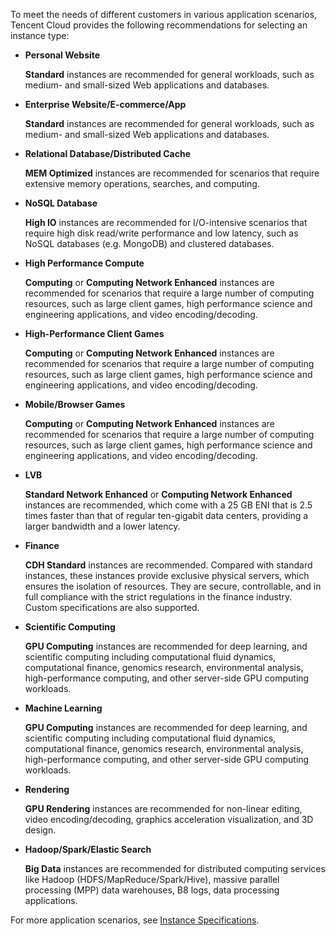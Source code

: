 To meet the needs of different customers in various application scenarios, Tencent Cloud provides the following recommendations for selecting an instance type:

- **Personal Website**

	**Standard** instances are recommended for general workloads, such as medium- and small-sized Web applications and databases.

- **Enterprise Website/E-commerce/App**

	**Standard** instances are recommended for general workloads, such as medium- and small-sized Web applications and databases.

- **Relational Database/Distributed Cache**

	**MEM Optimized** instances are recommended for scenarios that require extensive memory operations, searches, and computing.


- **NoSQL Database**

	**High IO** instances are recommended for I/O-intensive scenarios that require high disk read/write performance and low latency, such as NoSQL databases (e.g. MongoDB) and clustered databases.

- **High Performance Compute**

	**Computing** or **Computing Network Enhanced** instances are recommended for scenarios that require a large number of computing resources, such as large client games, high performance science and engineering applications, and video encoding/decoding.

- **High-Performance Client Games**

	**Computing** or **Computing Network Enhanced** instances are recommended for scenarios that require a large number of computing resources, such as large client games, high performance science and engineering applications, and video encoding/decoding.

- **Mobile/Browser Games**

	**Computing** or **Computing Network Enhanced** instances are recommended for scenarios that require a large number of computing resources, such as large client games, high performance science and engineering applications, and video encoding/decoding.

- **LVB**

	**Standard Network Enhanced** or **Computing Network Enhanced** instances are recommended, which come with a 25 GB ENI that is 2.5 times faster than that of regular ten-gigabit data centers, providing a larger bandwidth and a lower latency.


- **Finance**

	**CDH Standard** instances are recommended. Compared with standard instances, these instances provide exclusive physical servers, which ensures the isolation of resources. They are secure, controllable, and in full compliance with the strict regulations in the finance industry. Custom specifications are also supported.

- **Scientific Computing**

	**GPU Computing** instances are recommended for deep learning, and scientific computing including computational fluid dynamics, computational finance, genomics research, environmental analysis, high-performance computing, and other server-side GPU computing workloads.

- **Machine Learning**

	**GPU Computing** instances are recommended for deep learning, and scientific computing including computational fluid dynamics, computational finance, genomics research, environmental analysis, high-performance computing, and other server-side GPU computing workloads.

- **Rendering**

	**GPU Rendering** instances are recommended for non-linear editing, video encoding/decoding, graphics acceleration visualization, and 3D design.

- **Hadoop/Spark/Elastic Search**

	**Big Data** instances are recommended for distributed computing services like Hadoop (HDFS/MapReduce/Spark/Hive), massive parallel processing (MPP) data warehouses, B8 logs, data processing applications.


For more application scenarios, see [Instance Specifications](https://cloud.tencent.com/document/product/213/7153).




